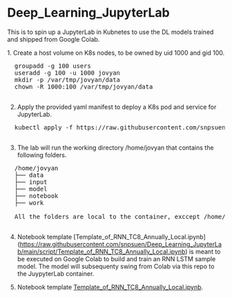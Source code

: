 # Deep_Learning_JupyterLab
This is to spin up a JupyterLab in Kubnetes to use the DL models trained and shipped from Google Colab.
<p>
  1.  Create a host volume on K8s nodes, to be owned by uid 1000 and gid 100.
  <pre>
  groupadd -g 100 users
  useradd -g 100 -u 1000 jovyan
  mkdir -p /var/tmp/jovyan/data
  chown -R 1000:100 /var/tmp/jovyan/data
  </pre>
  
  2.  Apply the provided yaml manifest to deploy a K8s pod and service for JupyterLab.
  <pre>
  kubectl apply -f https://raw.githubusercontent.com/snpsuen/Deep_Learning_JupyterLab/main/script/jupyter-notebook.yaml
  </pre>
  
  3.  The lab will run the working directory /home/jovyan that contains the following folders.
  <pre>
  /home/jovyan
  ├── data
  ├── input
  ├── model
  ├── notebook
  ├── work <br>
  All the folders are local to the container, exccept /home/jovyan/data being mounted on /var/tmp/jovyan/data on a K8s node.
  </pre>
  
4.  Notebook template [Template_of_RNN_TC8_Annually_Local.ipynb] (https://raw.githubusercontent.com/snpsuen/Deep_Learning_JupyterLab/main/script/Template_of_RNN_TC8_Annually_Local.ipynb) is meant to be executed on Google Colab to build and train an RNN LSTM sample model. The model will subsequenty swing from Colab via this repo to the JuypyterLab container.

5. Notebook template [Template_of_RNN_TC8_Annually_Local.ipynb](https://github.com/snpsuen/Deep_Learning_JupyterLab/blob/main/script/Template_of_RNN_TC8_Annually_Local.ipynb).
